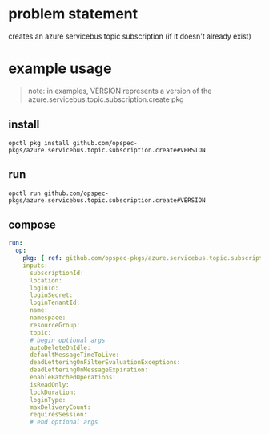 # problem statement
creates an azure servicebus topic subscription (if it doesn't already exist)

# example usage

> note: in examples, VERSION represents a version of the azure.servicebus.topic.subscription.create pkg

## install

```shell
opctl pkg install github.com/opspec-pkgs/azure.servicebus.topic.subscription.create#VERSION
```

## run

```
opctl run github.com/opspec-pkgs/azure.servicebus.topic.subscription.create#VERSION
```

## compose

```yaml
run:
  op:
    pkg: { ref: github.com/opspec-pkgs/azure.servicebus.topic.subscription.create#VERSION }
    inputs: 
      subscriptionId:
      location:
      loginId:
      loginSecret:
      loginTenantId:
      name:
      namespace:
      resourceGroup:
      topic:
      # begin optional args
      autoDeleteOnIdle:
      defaultMessageTimeToLive:
      deadLetteringOnFilterEvaluationExceptions:
      deadLetteringOnMessageExpiration:
      enableBatchedOperations:
      isReadOnly:
      lockDuration:
      loginType:
      maxDeliveryCount:
      requiresSession:
      # end optional args
```
